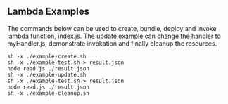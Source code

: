 ## Lambda Examples

The commands below can be used to create, bundle, deploy and invoke 
lambda function, index.js.  The update example can change the handler 
to myHandler.js, demonstrate invokation and finally cleanup the
resources.

    sh -x ./example-create.sh 
    sh -x ./example-test.sh > result.json 
    node read.js ./result.json 
    sh -x ./example-update.sh 
    sh -x ./example-test.sh > result.json 
    node read.js ./result.json 
    sh -x ./example-cleanup.sh 
